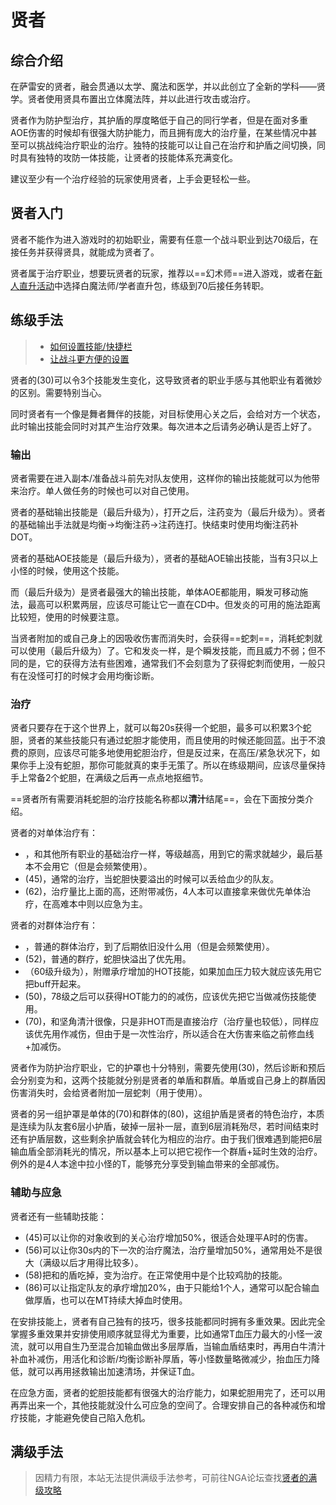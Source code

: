 # 贤者
<FloatTOC />

## 综合介绍

在萨雷安的贤者，融会贯通以太学、魔法和医学，并以此创立了全新的学科——贤学。贤者使用贤具布置出立体魔法阵，并以此进行攻击或治疗。

贤者作为防护型治疗，其护盾的厚度略低于自己的同行学者，但是在面对多重AOE伤害的时候却有很强大防护能力，而且拥有庞大的治疗量，在某些情况中甚至可以挑战纯治疗职业的治疗。独特的<Action name="均衡" />技能可以让自己在治疗和护盾之间切换，同时具有独特的攻防一体技能，让贤者的技能体系充满变化。

建议至少有一个治疗经验的玩家使用贤者，上手会更轻松一些。

## 贤者入门

贤者不能作为进入游戏时的初始职业，需要有任意一个战斗职业到达70级后，在<Pos name="利姆萨·罗敏萨下层甲板" :x="9.4" :y="12.9" />接任务<quest name="贤者的誓词"  type="plus"/>并获得贤具，就能成为贤者了。

贤者属于治疗职业，想要玩贤者的玩家，推荐以==幻术师==进入游戏，或者在[新人直升活动](/before/pay.md#萌新招待领多重福利)中选择白魔法师/学者直升包，练级到70后接任务转职。

## 练级手法

> * [如何设置技能/快捷栏](/ui/hotbar.md)
> * [让战斗更方便的设置](/ui/battle.md)

贤者的<Action name="均衡" />(30)可以令3个技能发生变化，这导致贤者的职业手感与其他职业有着微妙的区别。需要特别当心。

同时贤者有一个像是舞者舞伴的技能<Action name="心关" />，对目标使用心关之后，会给对方一个<Status :id="2605" name="关心" />状态，此时输出技能会同时对其产生治疗效果。每次进本之后请务必确认是否上好了<Status :id="2605" name="关心" />。

### 输出

贤者需要在进入副本/准备战斗前先对队友使用<Action name="心关" />，这样你的输出技能就可以为他带来治疗。单人做任务的时候也可以对自己使用<Action name="心关" />。

贤者的基础输出技能是<Action name="注药" />（最后升级为<Action name="注药III" />），打开<Status :id="2606" name="均衡" />之后，注药变为<Action name="均衡注药" />（最后升级为<Action name="均衡注药III" />）。贤者的基础输出手法就是均衡→均衡注药→注药连打。<Status :id="2616" name="均衡注药" />快结束时使用均衡注药补DOT。

贤者的基础AOE技能是<Action name="失衡" />（最后升级为<Action name="失衡II" />），贤者的基础AOE输出技能，当有3只以上小怪的时候，使用这个技能。

而<Action name="发炎" />（最后升级为<Action name="发炎III" />）是贤者最强大的输出技能，单体AOE都能用，瞬发可移动施法，最高可以积累两层，应该尽可能让它一直在CD中。但发炎的可用的施法距离比较短，使用的时候要注意。

当贤者附加的<Status :id="2607" name="均衡诊断" />或自己身上的<Status :id="2609" name="均衡预后" />因吸收伤害而消失时，会获得==蛇刺==，消耗蛇刺就可以使用<Action name="箭毒" />（最后升级为<Action name="箭毒II" />）了。它和发炎一样，是个瞬发技能，而且威力不弱；但不同的是，它的获得方法有些困难，通常我们不会刻意为了获得蛇刺而使用<Action name="均衡诊断" />，一般只有在没怪可打的时候才会用均衡诊断。

### 治疗

贤者只要存在于这个世界上，就可以每20s获得一个蛇胆，最多可以积累3个蛇胆，贤者的某些技能只有通过蛇胆才能使用，而且使用的时候还能回蓝。出于不浪费的原则，应该尽可能多地使用蛇胆治疗，但是反过来，在高压/紧急状况下，如果你手上没有蛇胆，那你可能就真的束手无策了。所以在练级期间，应该尽量保持手上常备2个蛇胆，在满级之后再一点点地抠细节。

==贤者所有需要消耗蛇胆的治疗技能名称都以**清汁**结尾==，会在下面按分类介绍。

贤者的对单体治疗有：
* <Action name="诊断" />，和其他所有职业的基础治疗一样，等级越高，用到它的需求就越少，最后基本不会用它（但是会频繁使用<Action name="均衡诊断" />）。
* <Action name="灵橡清汁" />(45)，通常的治疗，当蛇胆快要溢出的时候可以丢给血少的队友。
* <Action name="白牛清汁" />(62)，治疗量比上面的高，还附带减伤，4人本可以直接拿来做优先单体治疗，在高难本中则以应急为主。

贤者的对群体治疗有：
* <Action name="预后" />，普通的群体治疗，到了后期依旧没什么用（但是会频繁使用<Action name="均衡预后" />）。
* <Action name="寄生清汁" />(52)，普通的群疗，蛇胆快溢出了优先用。
* <Action name="自生" />（60级升级为<Action name="自生II" />），附赠承疗增加的HOT技能，如果加血压力较大就应该先用它把buff开起来。
* <Action name="坚角清汁" />(50)，78级之后可以获得HOT能力的的减伤，应该优先把它当做减伤技能使用。
* <Action name="整体论" />(70)，和坚角清汁很像，只是非HOT而是直接治疗（治疗量也较低），同样应该优先用作减伤，但由于是一次性治疗，所以适合在大伤害来临之前修血线+加减伤。

贤者作为防护治疗职业，它的护罩也十分特别，需要先使用<Action name="均衡" />(30)，然后诊断和预后会分别变为<Action name="均衡诊断" />和<Action name="均衡预后" />，这两个技能就分别是贤者的单盾和群盾。单盾或自己身上的群盾因伤害消失时，会给贤者附加一层蛇刺（用于使用<Action name="箭毒" />）。

贤者的另一组护罩是单体的<Action name="输血" />(70)和群体的<Action name="泛输血" />(80)，这组护盾是贤者的特色治疗，本质是连续为队友套6层小护盾，破掉一层补一层，直到6层消耗殆尽，若时间结束时还有护盾层数，这些剩余护盾就会转化为相应的治疗。由于我们很难遇到能把6层输血盾全部消耗光的情况，所以基本上可以把它视作一个群盾+延时生效的治疗。例外的是4人本途中拉小怪的T，能够充分享受到输血带来的全部减伤。

### 辅助与应急

贤者还有一些辅助技能：
* <Action name="拯救" />(45)可以让你的<Status :id="2605" name="关心" />对象收到的关心治疗增加50%，很适合处理平A时的伤害。
* <Action name="活化" />(56)可以让你30s内的下一次的治疗魔法，治疗量增加50%，通常用处不是很大（满级以后才用得比较多）。
* <Action name="消化" />(58)把<Status :id="2607" name="均衡诊断" />和<Status :id="2609" name="均衡预后" />的盾吃掉，变为治疗。在正常使用中是个比较鸡肋的技能。
* <Action name="混合" />(86)可以让指定队友的承疗增加20%，由于只能给1个人，通常可以配合输血做厚盾，也可以在MT持续大掉血时使用。

在安排技能上，贤者有自己独有的技巧，很多技能都同时拥有多重效果。因此完全掌握多重效果并安排使用顺序就显得尤为重要，比如通常T血压力最大的小怪一波流，就可以用自生乃至混合加输血做出多层厚盾，当输血盾结束时，再用白牛清汁补血补减伤，用活化和诊断/均衡诊断补厚盾，等小怪数量略微减少，抬血压力降低，就可以再用拯救输出加速清场，并保证T血。

在应急方面，贤者的蛇胆技能都有很强大的治疗能力，如果蛇胆用完了，还可以用<Action name="根素" />再弄出来一个，其他技能就没什么可应急的空间了。合理安排自己的各种减伤和增疗技能，才能避免使自己陷入危机。

## 满级手法

> 因精力有限，本站无法提供满级手法参考，可前往NGA论坛查找[贤者的满级攻略](https://bbs.nga.cn/thread.php?key=%E8%B4%A4%E8%80%85&fid=698)